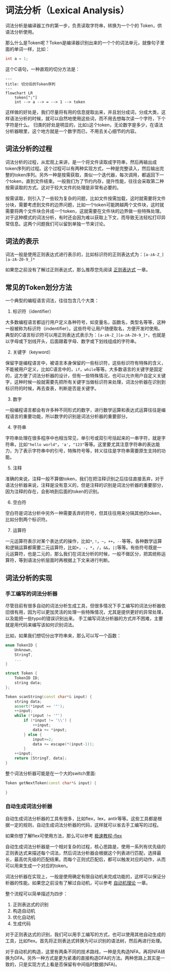 词法分析（Lexical Analysis）
================

词法分析是编译器工作的第一步，负责读取字符串，转换为一个个的 Token，供语法分析使用。

那么什么是Token呢？Token是编译器识别出来的一个个的词法单元，就像句子里面的单词一样，比如：

```c
int a = 1;
```

这个C语句，一种直观的切分方法是：

```mermaid
---
title: 切分后的Token序列
---
flowchart LR
    token[";"]
    int --> a --> = --> 1 --> token

```

这样做的好处是，我们尽量将有用的信息提取出来，并且划分成词，分成大类，这样语法分析的时候，就可以自然地使用这些词，而不用去想每次读一个字符，下个字符是什么。
归类的好处是明显的，比如`1`这个token，无论数字是多少，在语法分析器眼里，这个地方就是一个数字而已，不用去关心细节的内容。

<ClientOnly><Lexer /></ClientOnly>


## 词法分析的过程


词法分析的过程，从宏观上来讲，是一个将文件读取成字符串，然后再输出成token序列的过程。这个过程可以有两种实现方式，一种是完整读入，然后输出完整的token序列。另外一种是按需获取，类似一个迭代器，每次调用，都返回下一个token，直到文件结束。一般我们为了节约内存，提升性能，往往会采取第二种按需读取的方式。这对于较大文件的处理是非常有必要的。

按需读取，则引入了一些较为复杂的问题，比如文件按需加载，这时就需要将文件分块，需要考虑到文件的边界问题，比如一个token可能跨越两个文件块，这时就需要将两个文件块合并成一个token，这就需要在文件块的边界做一些特殊处理。对于这种模式的词法分析，有时还会因为难以获取上下文，而导致无法轻松打印异常信息。这两个问题我们可以留到单独一节来讨论。

## 词法的表示

词法一般是使用正则表达式进行表示的，比如标识符的正则表达式为：`[a-zA-Z_][a-zA-Z0-9_]*`

如果您之前没有了解过正则表达式，那么推荐您先阅读 [正则表达式](./词法分析/正则表达式.md) 一章。

<ClientOnly><Regex/></ClientOnly>


## 常见的Token划分方法

一个典型的编程语言词法，往往包含几个大类：

1. 标识符（identifier）

大多数编程语言都运行用户定义各种符号，如变量名，函数名，类型名等等，这种一般被称为标识符（indentifier）。这些符号让用户随便取名，方便开发时使用。
典型的C语言标识符可以用正则表达式表示为：`[a-zA-Z_][a-zA-Z0-9_]*`，也就是以字母或下划线开头，后面跟着字母、数字或下划线组成的字符串。

2. 关键字（keyword）

保留字是编程语言中，被语言本身保留的一些标识符，这些标识符有特殊的含义，不能被用户定义，比如C语言中的，`if`，`while`等等。大多数语言的关键字是固定的，这方便了词法分析器的设计，但有一些特殊情况，也可以允许用户自定义关键字，这种时候一般就需要先把所有关键字当做标识符来处理，词法分析器在识别到标识符的时候，再去查表，判断是否是关键字。

3. 数字

一般编程语言都会有许多种不同形式的数字，进行数学运算和表达式运算往往是编程语言的重要功能，所以数字的识别是词法分析器的重要部分。

4. 字符串

字符串处理在很多程序中也相当常见，单引号或双引号括起来的一串字符，就是字符串，比如`"hello world"`，`'a'`，`"123"`等等。这里要尤其注意字符串的表达能力，为了表示字符串中的引号，特殊符号等，转义往往是字符串需要原生支持的功能。

5. 注释

准确的来说，注释一般不算做token，我们在把注释识别之后往往直接丢弃，对于语法分析器来说，注释是没有意义的，但是注释的识别是词法分析器的重要部分，因为注释的存在，会影响到后面的token的识别。

6. 空白符

空白符是词法分析中另外一种需要丢弃的符号，但其往往用来分隔其他的token，比如分割两个标识符。

7. 运算符

一元运算符表示对某个表达式的操作，比如`*`, `!`，`~`，`++`，`--`等等。各种数学运算和逻辑运算都需要二元运算符，比如`+`，`-`，`*`，`/`，`&&`，`||`等等。有些符号既是一元运算符，也是二元的，那么我们在词法分析的时候，一般不做区分，把其统称运算符，等到语法分析层面时再根据上下文来进行判断。



## 词法分析的实现

### 手工编写的词法分析器

尽管目前有很多自动的词法分析生成工具，但很多情况下手工编写的词法分析器依旧很有用，因为可以更加灵活的处理一些特殊情况，尤其是提供更好的异常处理，以及能把一些typo的错误识别出来。
手工编写词法分析器的方式并不困难，主要就是用代码来编写该如何识别词法。

比如，如果我们想切分出字符串来，那么可以写一个函数：

```c++
enum TokenID {
    Unknown,
    StringT,
    ...
}

struct Token {
    TokenID ID;
    string data;
};

Token scanString(const char*& input) {
    string data;
    assert(*input == '"');
    ++input;
    while (*input != '"')
        if (*input != '\\') {
            ++input; 
            data += *input;
        } else {
            input+=2;
            data += escape(*(input-1));
        }
    ++input;
    return {StringT, data};
}
```

整个词法分析器可能是在一个大的switch里面:

```c++
Token getNextToken(const char*& input) {
    
}
```



### 自动生成词法分析器

自动生成词法分析器的工具有很多，比如flex，lex，antlr等等。这些工具都是根据一定的规则，自动生成词法分析器的代码，这样就可以省去手工编写的过程。

如果你想了解flex可使用方法，那么可以参考 [极速教程-flex](../../极速教程/flex.md)


自动生成词法分析器是一个相对复杂的过程，核心思路是，使用一系列有优先级的正则表达式来描述每个词法，然后词法分析器会根据这个列表进行匹配，选择最长，最高优先级的匹配结果。而每个正则式匹配后，都可以触发对应的动作，从而可以用来生成一个对应的token。

词法分析器在实现上，一般是使用确定有限自动机来完成功能的，这样可以保证分析器的性能。如果您之前没有了解过自动机，可以参考 [自动机理论](./词法分析/自动机理论.md) 一章。

整个流程可以简单描述为四步：
1. 正则表达式的识别
2. 构造自动机
3. 优化自动机
4. 生成代码

对于正则表达式的识别，我们可以用手工编写的方式，也可以使用其他自动生成的工具，比如flex。首先将正则表达式转换为可以识别的语法树，然后再进行处理。

对于自动机的构造，这里有两条不同的技术路线，一种是先构造NFA，再将NFA转换为DFA。另外一种方式是更为紧凑的直接构造DFA的方法。两种思路上其实是一致的，只是实现方式上看是否保留有中间临时数据(NFA)。




